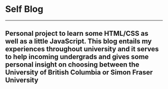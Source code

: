 # Self Blog 
<hr />

## Personal project to learn some HTML/CSS as well as a little JavaScript. This blog entails my experiences throughout university and it serves to help incoming undergrads and gives some personal insight on choosing between the University of British Columbia or Simon Fraser University